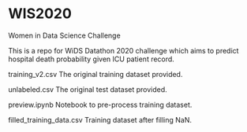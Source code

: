 # WIS2020
Women in Data Science Challenge 

This is a repo for WiDS Datathon 2020 challenge which aims to predict hospital death probability given ICU patient record.


training_v2.csv               The original training dataset provided.

unlabeled.csv                 The original test dataset provided.

preview.ipynb                 Notebook to pre-process training dataset.

filled_training_data.csv      Training dataset after filling NaN.
